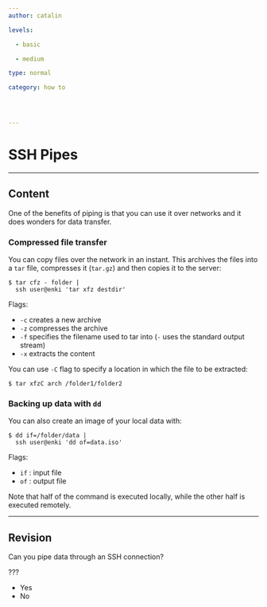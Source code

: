 ```yaml
---
author: catalin

levels:

  - basic

  - medium

type: normal

category: how to




---
```


# SSH Pipes

---
## Content

One of the benefits of piping is that you can use it over networks and it does wonders for data transfer.

### Compressed file transfer

You can copy files over the network in an instant. This archives the files into a `tar` file, compresses it (`tar.gz`) and then copies it to the server:

```
$ tar cfz - folder |
  ssh user@enki 'tar xfz destdir'
```
Flags:
- `-c` creates a new archive
- `-z` compresses the archive
- `-f` specifies the filename used to tar into (`-` uses the standard output stream)
- `-x` extracts the content

You can use `-C` flag to specify a location in which the file to be extracted:
```
$ tar xfzC arch /folder1/folder2
```

### Backing up data with `dd`

You can also create an image of your local data with:
```
$ dd if=/folder/data |
  ssh user@enki 'dd of=data.iso'
```
Flags:
- `if` : input file
- `of` : output file

Note that half of the command is executed locally, while the other half is executed remotely.

---
## Revision

Can you pipe data through an SSH connection?

???

* Yes
* No

